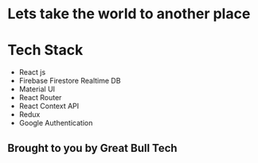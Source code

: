 # Lets take the world to another place

# Tech Stack
- React js
- Firebase Firestore Realtime DB
- Material UI
- React Router
- React Context API
- Redux
- Google Authentication



## Brought to you by Great Bull Tech
